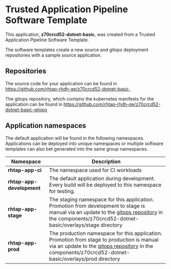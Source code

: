 # Trusted Application Pipeline Software Template

This application, **z70crcd52-dotnet-basic**, was created from a Trusted Application Pipeline Software Template.

The software templates create a new source and gitops deployment repositories with a sample source application. 

## Repositories

The source code for your application can be found in [https://github.com/rhtap-rhdh-qe/z70crcd52-dotnet-basic ](https://github.com/rhtap-rhdh-qe/z70crcd52-dotnet-basic ).
 
The gitops repository, which contains the kubernetes manifests for the application can be found in 
[https://github.com/rhtap-rhdh-qe/z70crcd52-dotnet-basic-gitops ](https://github.com/rhtap-rhdh-qe/z70crcd52-dotnet-basic-gitops ) 

## Application namespaces 

The default application will be found in the following namespaces. Applications can be deployed into unique namespaces or multiple software templates can also bet generated into the same group namespaces.  

|  Namespace   |  Description   |  
| -------- | -------- |
| **rhtap-app-ci** | The namespace used for CI workloads |
| **rhtap-app-development** | The default application during development. Every build will be deployed to this namespace for testing. |
| **rhtap-app-stage** | The staging namespace for this application. Promotion from development to stage is manual via an update to the [gitops repository](https://github.com/rhtap-rhdh-qe/z70crcd52-dotnet-basic-gitops ) in the components/z70crcd52-dotnet-basic/overlays/stage directory |
| **rhtap-app-prod** | The production namespace for this application. Promotion from stage to production is manual via an update to the [gitops repository](https://github.com/rhtap-rhdh-qe/z70crcd52-dotnet-basic-gitops ) in the components/z70crcd52-dotnet-basic/overlays/prod directory |